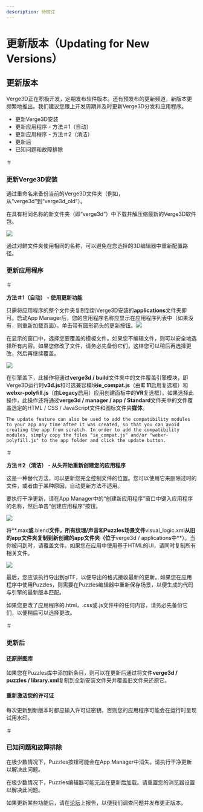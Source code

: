 ```yaml
---
description: 待校订
---
```


# 更新版本（Updating for New Versions）

## 更新版本

Verge3D正在积极开发，定期发布软件版本。还有预发布的更新频道，新版本更频繁地推出。我们建议您跟上开发周期并及时更新Verge3D分发和应用程序。

* 更新Verge3D安装
* 更新应用程序 - 方法＃1（自动）
* 更新应用程序 - 方法＃2（清洁）
* 更新后
* 已知问题和故障排除

＃

### 更新Verge3D安装

通过重命名来备份当前的Verge3D文件夹（例如，从“verge3d”到“verge3d\_old”）。

在具有相同名称的新文件夹（即“verge3d”）中下载并解压缩最新的Verge3D软件包。

![](https://www.soft8soft.com/docs/files/updating/files-backup.jpg)

通过对鲜文件夹使用相同的名称，可以避免在您选择的3D编辑器中重新配置路径。

### 更新应用程序

＃

**方法＃1（自动） - 使用更新功能**

只需将应用程序的整个文件夹复制到新Verge3D安装的**applications**文件夹即可。启动App Manager后，您的应用程序名称应显示在应用程序列表中（如果没有，则重新加载页面）。单击带有圆形箭头的更新按钮。![](https://www.soft8soft.com/docs/files/updating/app-manager-update-button.jpg)

在显示的窗口中，选择您要覆盖的模板文件。如果您不编辑文件，则可以安全地选择所有内容。如果您修改了文件，请务必先备份它们，这样您可以稍后再选择更改，然后再继续覆盖。

![](https://www.soft8soft.com/docs/files/updating/application-update-window.jpg)

在引擎盖下，此操作将通过**verge3d / build**文件夹中的文件覆盖引擎模块，即Verge3D运行时**v3d.js**和可选兼容模块**ie\_compat.js**（由**IE 11**启用复选框）和**webxr-polyfill.js**（由**Legacy**启用）应用创建面板中的**VR**复选框）。如果选择此操作，此操作还将通过**verge3d / manager / app / Standard**文件夹中的文件覆盖选定的HTML / CSS / JavaScript文件和图标文件夹**媒体**。

```text
The update feature can also be used to add the compatibility modules to your app any time after it was created, so that you can avoid creating the app from scratch. In order to add the compatibility modules, simply copy the files "ie_compat.js" and/or "webxr-polyfill.js" to the app folder and click the update button.
```

＃

**方法＃2（清洁） - 从头开始​​重新创建您的应用程序**

这是一种替代方法，可以更新您完全控制文件的位置。您可以使用它来删除过时的文件，或者由于某种原因，自动更新方法不适用。

要执行干净更新，请在App Manager中的“创建新应用程序”窗口中键入应用程序的名称，然后单击“创建应用程序”按钮。

![](https://www.soft8soft.com/docs/files/updating/app-manager-create-new.jpg)

将**.max**或**.blend**文件，所有纹理/声音和Puzzles场景文件**visual\_logic.xml**从旧的app文件夹复制到新创建的app文件夹（位于**verge3d / applications中**）。当你被问到时，请覆盖文件。如果您在应用中使用基于HTML的UI，请同时复制所有相关文件。

![](https://www.soft8soft.com/docs/files/updating/files-copy.jpg)

最后，您应该执行导出到glTF，以便导出的格式接收最新的更新。如果您在应用程序中使用Puzzles，则需要在Puzzles编辑器中重新保存场景，以便生成的代码与引擎的最新版本匹配。

如果您更改了应用程序的.html，.css或.js文件中的任何内容，请务必先备份它们，以便稍后可以选择更改。

＃

### 更新后

#### 还原拼图库

如果您在Puzzles库中添加新条目，则可以在更新后通过将文件**verge3d / puzzles / library.xml**复制到全新安装文件夹并覆盖旧文件来还原它。

#### 重新激活您的许可证

每次更新到新版本时都应输入许可证密钥，否则您的应用程序可能会在运行时呈现试用水印。

＃

### 已知问题和故障排除

在极少数情况下，Puzzles按钮可能会在App Manager中消失。请执行干净更新以解决此问题。

在极少数情况下，Puzzles编辑器可能无法在更新后加载。请重置您的浏览器设置以解决此问题。

如果更新某些功能后，请在[论坛](https://www.soft8soft.com/forum/bug-reports-and-feature-requests/)上报告，以便我们调查问题并发布更正版本。

